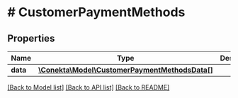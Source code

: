 # # CustomerPaymentMethods

## Properties

Name | Type | Description | Notes
------------ | ------------- | ------------- | -------------
**data** | [**\Conekta\Model\CustomerPaymentMethodsData[]**](CustomerPaymentMethodsData.md) |  | [optional]

[[Back to Model list]](../../README.md#models) [[Back to API list]](../../README.md#endpoints) [[Back to README]](../../README.md)
